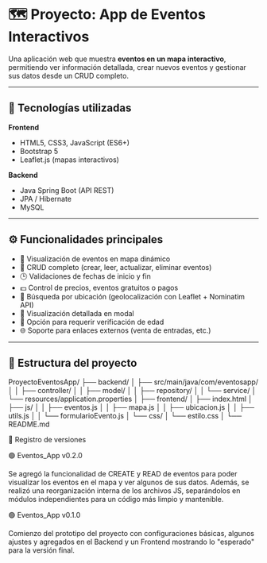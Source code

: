 # 🗺️ Proyecto: App de Eventos Interactivos

Una aplicación web que muestra **eventos en un mapa interactivo**, permitiendo ver información detallada, crear nuevos eventos y gestionar sus datos desde un CRUD completo.

---

## 🚀 Tecnologías utilizadas

**Frontend**
- HTML5, CSS3, JavaScript (ES6+)
- Bootstrap 5  
- Leaflet.js (mapas interactivos)

**Backend**
- Java Spring Boot (API REST)
- JPA / Hibernate  
- MySQL

---

## ⚙️ Funcionalidades principales

- 📍 Visualización de eventos en mapa dinámico  
- 📝 CRUD completo (crear, leer, actualizar, eliminar eventos)  
- 🕒 Validaciones de fechas de inicio y fin  
- 💵 Control de precios, eventos gratuitos o pagos  
- 🧭 Búsqueda por ubicación (geolocalización con Leaflet + Nominatim API)  
- 🧾 Visualización detallada en modal  
- 🧒 Opción para requerir verificación de edad  
- 🌐 Soporte para enlaces externos (venta de entradas, etc.)

---

## 🧩 Estructura del proyecto

ProyectoEventosApp/
├── backend/
│ ├── src/main/java/com/eventosapp/
│ │ ├── controller/
│ │ ├── model/
│ │ ├── repository/
│ │ └── service/
│ └── resources/application.properties
│
├── frontend/
│ ├── index.html
│ ├── js/
│ │ ├── eventos.js
│ │ ├── mapa.js
│ │ ├── ubicacion.js
│ │ ├── utils.js
│ │ └── formularioEvento.js
│ └── css/
│ └── estilo.css
│
└── README.md

📘 Registro de versiones

🟢 Eventos_App v0.2.0

Se agregó la funcionalidad de CREATE y READ de eventos para poder visualizar los eventos en el mapa y ver algunos de sus datos.
Además, se realizó una reorganización interna de los archivos JS, separándolos en módulos independientes para un código más limpio y mantenible.

🟢 Eventos_App v0.1.0

Comienzo del prototipo del proyecto con configuraciones básicas, algunos ajustes y agregados en el Backend y un Frontend mostrando lo "esperado" para la versión final.
